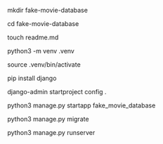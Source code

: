 mkdir fake-movie-database

cd fake-movie-database

touch readme.md

python3 -m venv .venv

source .venv/bin/activate

pip install django

django-admin startproject config .

python3 manage.py startapp fake_movie_database

python3 manage.py migrate

python3 manage.py runserver